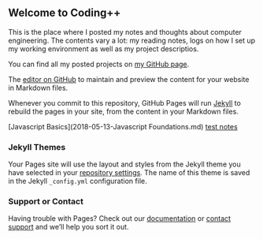## Welcome to Coding++

This is the place where I posted my notes and thoughts about computer engineering. The contents vary a lot: my reading notes, logs on how I set up my working environment as well as my project descriptios.

You can find all my posted projects on [my GitHub page](https://github.com/he44).

The [editor on GitHub](https://github.com/he44/he44.github.io/edit/master/index.md) to maintain and preview the content for your website in Markdown files.

Whenever you commit to this repository, GitHub Pages will run [Jekyll](https://jekyllrb.com/) to rebuild the pages in your site, from the content in your Markdown files.

[Javascript Basics](2018-05-13-Javascript Foundations.md)
[test notes](/test/test.md)

### Jekyll Themes

Your Pages site will use the layout and styles from the Jekyll theme you have selected in your [repository settings](https://github.com/he44/he44.github.io/settings). The name of this theme is saved in the Jekyll `_config.yml` configuration file.

### Support or Contact

Having trouble with Pages? Check out our [documentation](https://help.github.com/categories/github-pages-basics/) or [contact support](https://github.com/contact) and we’ll help you sort it out.
